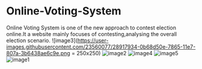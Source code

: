 ﻿# Online-Voting-System
 Online Voting System is one of the new approach to contest election online.It a website mainly focuses of contesting,analysing the overall election scenario.
![image3](https://user-images.githubusercontent.com/23560077/28917934-0b68d50e-7865-11e7-807a-3b6438ae6c9e.png = 250x250)
![image2](https://user-images.githubusercontent.com/23560077/28917933-0b64fe20-7865-11e7-8b22-d4a489ba36e4.png)
![image4](https://user-images.githubusercontent.com/23560077/28917936-0b8a2b46-7865-11e7-8cad-4d670f12c080.png)
![image5](https://user-images.githubusercontent.com/23560077/28917935-0b886932-7865-11e7-823d-5a021dea3fd1.png)
![image1](https://user-images.githubusercontent.com/23560077/28917932-0b3ac92a-7865-11e7-8fc9-3b08645c6c17.png)
